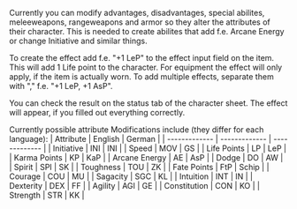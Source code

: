 Currently you can modify advantages, disadvantages, special abilites, meleeweapons, rangeweapons and armor so they alter the attributes of their character.
This is needed to create abilites that add f.e. Arcane Energy or change Initiative and similar things.

To create the effect add f.e. "+1 LeP" to the effect input field on the item. This will add 1 Life point to the character. For equipment the effect will only apply, if the item is actually worn. To add multiple effects, separate them with "," f.e. "+1 LeP, +1 AsP".

You can check the result on the status tab of the character sheet. The effect will appear, if you filled out everything correctly.

Currently possible attribute Modifications include (they differ for each language):
| Attribute | English | German | 
| ------------- | ------------- | ------------- |
| Initiative | INI | INI |
| Speed | MOV | GS |
| Life Points | LP | LeP |
| Karma Points | KP | KaP |
| Arcane Energy | AE | AsP |
| Dodge | DO | AW |
| Spirit | SPI | SK |
| Toughness | TOU | ZK |
| Fate Points | FtP | Schip |
| Courage | COU | MU |
| Sagacity | SGC | KL |
| Intuition | INT | IN |
| Dexterity | DEX | FF |
| Agility | AGI | GE |
| Constitution | CON | KO |
| Strength | STR | KK |




